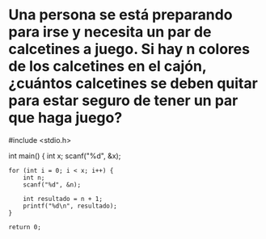 # Una persona se está preparando para irse y necesita un par de calcetines a juego. Si hay n colores de los calcetines en el cajón, ¿cuántos calcetines se deben quitar para estar seguro de tener un par que haga juego?

#include <stdio.h>

int main() {
    int x;
    scanf("%d", &x);
    
    for (int i = 0; i < x; i++) {
        int n;
        scanf("%d", &n);
        
        int resultado = n + 1;
        printf("%d\n", resultado);
    }
    
    return 0;
